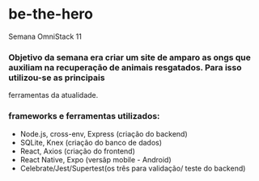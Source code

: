 # be-the-hero
Semana OmniStack 11

### Objetivo da semana era criar um site de amparo as ongs que auxiliam na recuperação de animais resgatados. Para isso utilizou-se as principais 
ferramentas da atualidade.

### frameworks e ferramentas utilizados:
- Node.js, cross-env, Express (criação do backend)
- SQLite, Knex (criação do banco de dados)
- React, Axios (criação do frontend)
- React Native, Expo (versãp mobile - Android)
- Celebrate/Jest/Supertest(os três para validação/ teste do backend)
